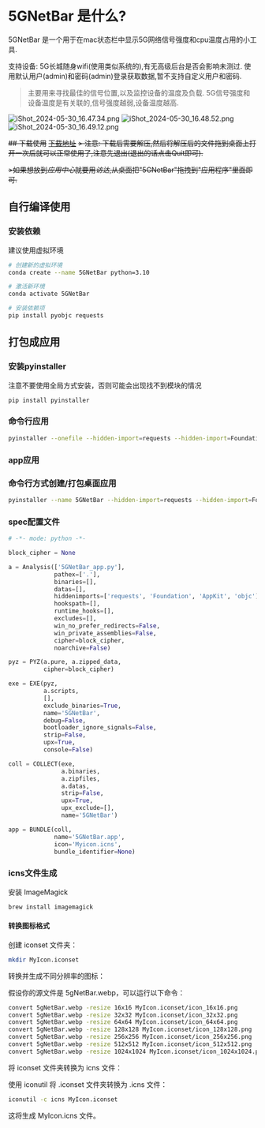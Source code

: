 # 5GNetBar 是什么?
5GNetBar 是一个用于在mac状态栏中显示5G网络信号强度和cpu温度占用的小工具.

支持设备: 
5G长城随身wifi(使用类似系统的),有无高级后台是否会影响未测过.
使用默认用户(admin)和密码(admin)登录获取数据,暂不支持自定义用户和密码.

> 主要用来寻找最佳的信号位置,以及监控设备的温度及负载. 5G信号强度和设备温度是有关联的,信号强度越弱,设备温度越高.

![iShot_2024-05-30_16.47.34.png](media%2FiShot_2024-05-30_16.47.34.png)
![iShot_2024-05-30_16.48.52.png](media%2FiShot_2024-05-30_16.48.52.png)
![iShot_2024-05-30_16.49.12.png](media%2FiShot_2024-05-30_16.49.12.png)

~~## 下载使用~~
~~[下载地址](https://github.com/lvusyy/5GNetBar/releases/latest)~~
~~> 注意: 下载后需要解压,然后将解压后的文件拖到桌面上打开一次后就可以正常使用了,注意先退出(退出的话点击Quit即可).~~
 
~~>如果想放到*应用中心*就要用*访达*,从桌面把"5GNetBar"拖拽到"应用程序"里面即可.~~



## 自行编译使用

### 安装依赖
建议使用虚拟环境
```bash
# 创建新的虚拟环境
conda create --name 5GNetBar python=3.10

# 激活新环境
conda activate 5GNetBar

# 安装依赖项
pip install pyobjc requests

```


## 打包成应用
### 安装pyinstaller
注意不要使用全局方式安装，否则可能会出现找不到模块的情况

`pip install pyinstaller`

### 命令行应用
```bash
pyinstaller --onefile --hidden-import=requests --hidden-import=Foundation --hidden-import=AppKit --hidden-import=objc 5GNetBar_app.py
```

### app应用
### 命令行方式创建/打包桌面应用
```bash
pyinstaller --name 5GNetBar --hidden-import=requests --hidden-import=Foundation --hidden-import=AppKit --hidden-import=objc 5GNetBar_app.py
```


### spec配置文件
```python
# -*- mode: python -*-

block_cipher = None

a = Analysis(['5GNetBar_app.py'],
             pathex=['.'],
             binaries=[],
             datas=[],
             hiddenimports=['requests', 'Foundation', 'AppKit', 'objc'],
             hookspath=[],
             runtime_hooks=[],
             excludes=[],
             win_no_prefer_redirects=False,
             win_private_assemblies=False,
             cipher=block_cipher,
             noarchive=False)

pyz = PYZ(a.pure, a.zipped_data,
          cipher=block_cipher)

exe = EXE(pyz,
          a.scripts,
          [],
          exclude_binaries=True,
          name='5GNetBar',
          debug=False,
          bootloader_ignore_signals=False,
          strip=False,
          upx=True,
          console=False)

coll = COLLECT(exe,
               a.binaries,
               a.zipfiles,
               a.datas,
               strip=False,
               upx=True,
               upx_exclude=[],
               name='5GNetBar')

app = BUNDLE(coll,
             name='5GNetBar.app',
             icon='Myicon.icns',
             bundle_identifier=None)
```
### icns文件生成
安装 ImageMagick
```bash
brew install imagemagick
```

#### 转换图标格式
创建 iconset 文件夹：
```bash
mkdir MyIcon.iconset
```

转换并生成不同分辨率的图标：

假设你的源文件是 5gNetBar.webp，可以运行以下命令：

```bash
convert 5gNetBar.webp -resize 16x16 MyIcon.iconset/icon_16x16.png
convert 5gNetBar.webp -resize 32x32 MyIcon.iconset/icon_32x32.png
convert 5gNetBar.webp -resize 64x64 MyIcon.iconset/icon_64x64.png
convert 5gNetBar.webp -resize 128x128 MyIcon.iconset/icon_128x128.png
convert 5gNetBar.webp -resize 256x256 MyIcon.iconset/icon_256x256.png
convert 5gNetBar.webp -resize 512x512 MyIcon.iconset/icon_512x512.png
convert 5gNetBar.webp -resize 1024x1024 MyIcon.iconset/icon_1024x1024.png
```
将 iconset 文件夹转换为 icns 文件：

使用 iconutil 将 .iconset 文件夹转换为 .icns 文件：

```bash
iconutil -c icns MyIcon.iconset
```

这将生成 MyIcon.icns 文件。